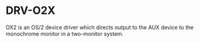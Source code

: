 DRV-O2X
=======

OX2 is an OS/2 device driver which directs output to the AUX device to the monochrome monitor in a two-monitor system.  
